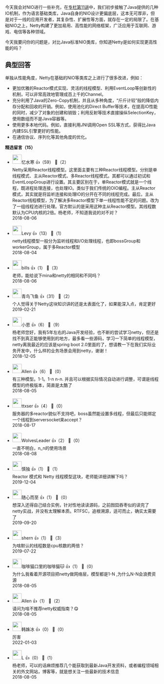 今天我会对NIO进行一些补充，在[专栏第11讲](http://time.geekbang.org/column/article/8369)中，我们初步接触了Java提供的几种IO机制，作为语言基础类库，Java自身的NIO设计更偏底层，这本无可厚非，但是对于一线的应用开发者，其复杂性、扩展性等方面，就存在一定的局限了。在基础NIO之上，Netty构建了更加易用、高性能的网络框架，广泛应用于互联网、游戏、电信等各种领域。

今天我要问你的问题是，对比Java标准NIO类库，你知道Netty是如何实现更高性能的吗？

## 典型回答

单独从性能角度，Netty在基础的NIO等类库之上进行了很多改进，例如：

- 更加优雅的Reactor模式实现、灵活的线程模型、利用EventLoop等创新性的机制，可以非常高效地管理成百上千的Channel。
- 充分利用了Java的Zero-Copy机制，并且从多种角度，“斤斤计较”般的降低内存分配和回收的开销。例如，使用池化的Direct Buffer等技术，在提高IO性能的同时，减少了对象的创建和销毁；利用反射等技术直接操纵SelectionKey，使用数组而不是Java容器等。
- 使用更多本地代码。例如，直接利用JNI调用Open SSL等方式，获得比Java内建SSL引擎更好的性能。
- 在通信协议、序列化等其他角度的优化。
<div><strong>精选留言（15）</strong></div><ul>
<li><img src="https://static001.geekbang.org/account/avatar/00/11/82/3d/356fc3d6.jpg" width="30px"><span>忆水寒</span> 👍（59） 💬（2）<div>Netty采用Reactor线程模型。这里面主要有三种Reactor线程模型。分别是单线程模式、主从Reactor模式、多Reactor线程模式。其都可以通过初试和EventLoopGroup进行设置。其主要区别在于，单Reactor模式就是一个线程，既进程处理连接，也处理IO。类似于我们传统的OIO编程。主从Reactor模式，其实就是将监听连接和处理IO的分开在不同的线程完成。最后，主从Reactor线程模型，为了解决多Reactor模型下单一线程性能不足的问题。改为了一组线程池进行处理。官方默认的是采用这种主从Reactor模型。其线程数默认为CPU内核的2倍。杨老师，不知道我说的对不对？</div>2018-08-06</li><br/><li><img src="https://static001.geekbang.org/account/avatar/00/10/76/9d/6dab9e0e.jpg" width="30px"><span>Levy</span> 👍（13） 💬（1）<div>netty线程模型一般分为监听线程和I&#47;O处理线程，也即bossGroup和workerGroup，属于多Reactor模型</div>2018-08-04</li><br/><li><img src="https://static001.geekbang.org/account/avatar/00/0f/44/03/460fda52.jpg" width="30px"><span>bills</span> 👍（1） 💬（3）<div>老师，能给说下mina和netty的相同和不同吗？</div>2018-08-06</li><br/><li><img src="https://wx.qlogo.cn/mmopen/vi_32/cEXn4ZLiccC6jIePvS0RbKI8wUCSibUhh0WiaIq3ib9kRv5icnaopn7kgckIR317onpX3wdyubgAukemdJCakXDuChw/132" width="30px"><span>青鸟飞鱼</span> 👍（31） 💬（2）<div>个人觉得关于Netty这块知识讲的还是太表面化了，如果能深入点，肯定更好</div>2019-02-21</li><br/><li><img src="http://thirdwx.qlogo.cn/mmopen/vi_32/nUB9lOWn8HMSCoyywLbqicVVUkIBgcgnPZlHUU9psKBN36R6f4CP3dsia8FRZKb6FAZMiaAibC3q4eBFwSeeh63rMw/132" width="30px"><span>小恩</span> 👍（6） 💬（9）<div>杨老师您好，我有5年左右的Java开发经验，也不断的尝试学习netty，但还是找不到真正能够使用到的地方，最多看一些源码，学习一下简单的线程模型，netty离我最近的应该是spring boot 2.0里面的了，想请教一下在我们实际业务开发中，什么样的业务场景会用到netty，谢谢！</div>2018-12-05</li><br/><li><img src="https://static001.geekbang.org/account/avatar/00/11/bc/43/11acdc02.jpg" width="30px"><span>Allen</span> 👍（6） 💬（0）<div>有三种模型。1-1。1-n  n-n. 并且可以根据实际情况自动进行调整，可谓是线程模型的终极版本，简直是太酷了</div>2018-08-05</li><br/><li><img src="https://static001.geekbang.org/account/avatar/00/0f/9a/e6/e8439f9a.jpg" width="30px"><span>ttxser</span> 👍（4） 💬（0）<div>服务器的多reactor貌似不支持吧，boss虽然能设置多线程，但最后只能绑定一个线程到serversocket来accept？</div>2018-08-17</li><br/><li><img src="https://static001.geekbang.org/account/avatar/00/10/d7/df/fc0a6709.jpg" width="30px"><span>WolvesLeader</span> 👍（2） 💬（0）<div>一直不明白，n_n的使用场景</div>2018-08-08</li><br/><li><img src="https://static001.geekbang.org/account/avatar/00/11/5a/08/2bef230f.jpg" width="30px"><span>慎独</span> 👍（1） 💬（1）<div>Reactor 模式和 Netty 线程模型这块，老师能详细讲解下吗？</div>2019-12-04</li><br/><li><img src="https://static001.geekbang.org/account/avatar/00/10/c0/6c/29be1864.jpg" width="30px"><span>随心而至</span> 👍（1） 💬（0）<div>想深入还得自己结合实例，针对性地读读源码，之前囫囵吞枣似的读完了netty实战，并没有太理解本质。RTFSC，追根溯源，适可而止，确实太需要了</div>2019-09-20</li><br/><li><img src="https://static001.geekbang.org/account/avatar/00/18/3c/61/d4145bb6.jpg" width="30px"><span>shern</span> 👍（1） 💬（3）<div>为啥默认的线程数是cpu核数的两倍？</div>2019-07-22</li><br/><li><img src="https://static001.geekbang.org/account/avatar/00/0f/d1/15/7d47de48.jpg" width="30px"><span>咖啡猫口里的咖啡猫🐱</span> 👍（1） 💬（0）<div>为什么我看着开源项目把netty做网络层，模型都是1-N ,为什么N-N会浪费资源</div>2018-08-05</li><br/><li><img src="https://static001.geekbang.org/account/avatar/00/11/bc/43/11acdc02.jpg" width="30px"><span>Allen</span> 👍（1） 💬（2）<div>请问为啥不推荐netty权威指南？😋</div>2018-08-05</li><br/><li><img src="https://static001.geekbang.org/account/avatar/00/23/e4/0f/221aac6a.jpg" width="30px"><span>韩姝冰</span> 👍（0） 💬（0）<div>厉害</div>2022-01-03</li><br/><li><img src="https://static001.geekbang.org/account/avatar/00/11/24/53/76dd2efc.jpg" width="30px"><span>L</span> 👍（0） 💬（1）<div>杨老师，可以的话麻烦推荐几个能获取到最新Java开发资料，或者编程领域相关的外文网站，博客等，就是想关注一些最新的技术信息</div>2018-08-05</li><br/>
</ul>
